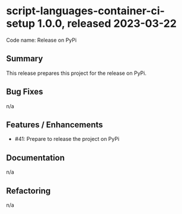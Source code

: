 # script-languages-container-ci-setup 1.0.0, released 2023-03-22

Code name: Release on PyPi

## Summary

This release prepares this project for the release on PyPi.

## Bug Fixes

n/a

## Features / Enhancements

 - #41: Prepare to release the project on PyPi

## Documentation

n/a

## Refactoring

n/a
